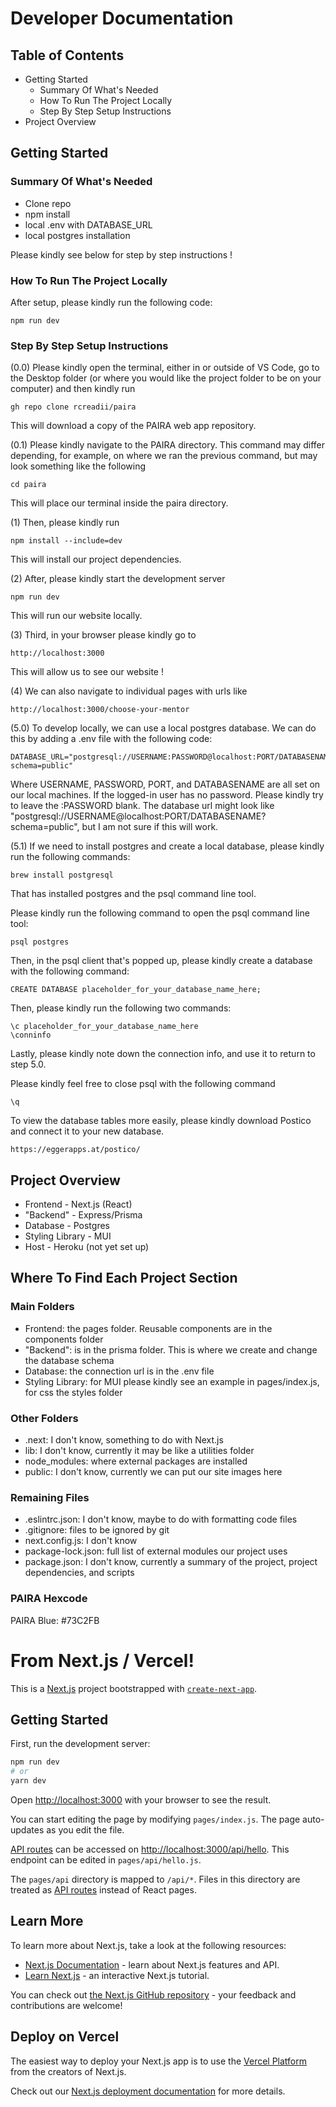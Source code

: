 # Developer Documentation
## Table of Contents
- Getting Started
    - Summary Of What's Needed
    - How To Run The Project Locally
    - Step By Step Setup Instructions
- Project Overview

## Getting Started

### Summary Of What's Needed
- Clone repo
- npm install
- local .env with DATABASE_URL 
- local postgres installation

Please kindly see below for step by step instructions !

### How To Run The Project Locally
After setup, please kindly run the following code:
```
npm run dev
```

### Step By Step Setup Instructions
(0.0) Please kindly open the terminal, either in or outside of VS Code, go to the Desktop folder (or where you would like the project folder to be on your computer) and then kindly run

```
gh repo clone rcreadii/paira
``` 

This will download a copy of the PAIRA web app repository.

(0.1) Please kindly navigate to the PAIRA directory. This command may differ depending, for example, on where we ran the previous command, but may look something like the following

```
cd paira
```

This will place our terminal inside the paira directory.

(1) Then, please kindly run

```
npm install --include=dev
```

This will install our project dependencies.

(2) After, please kindly start the development server

```
npm run dev
```

This will run our website locally.

(3) Third, in your browser please kindly go to

```
http://localhost:3000
```

This will allow us to see our website !

(4) We can also navigate to individual pages with urls like

```
http://localhost:3000/choose-your-mentor
```

(5.0) To develop locally, we can use a local postgres database. We can do this by adding a .env file with the following code:

```
DATABASE_URL="postgresql://USERNAME:PASSWORD@localhost:PORT/DATABASENAME?schema=public"
```

Where USERNAME, PASSWORD, PORT, and DATABASENAME are all set on our local machines. If the logged-in user has no password. Please kindly try to leave the :PASSWORD blank. The database url might look like "postgresql://USERNAME@localhost:PORT/DATABASENAME?schema=public", but I am not sure if this will work.

(5.1) If we need to install postgres and create a local database, please kindly run the following commands:

```
brew install postgresql
```

That has installed postgres and the psql command line tool.

Please kindly run the following command to open the psql command line tool:

```
psql postgres
```

Then, in the psql client that's popped up, please kindly create a database with the following command:
```
CREATE DATABASE placeholder_for_your_database_name_here;
```

Then, please kindly run the following two commands:
```
\c placeholder_for_your_database_name_here
\conninfo
```

Lastly, please kindly note down the connection info, and use it to return to step 5.0.

Please kindly feel free to close psql with the following command

```
\q
```

To view the database tables more easily, please kindly download Postico and connect it to your new database.
```
https://eggerapps.at/postico/
```

## Project Overview
- Frontend - Next.js (React)
- "Backend" - Express/Prisma
- Database - Postgres
- Styling Library - MUI
- Host - Heroku (not yet set up)

## Where To Find Each Project Section
### Main Folders
- Frontend: the pages folder. Reusable components are in the components folder
- "Backend": is in the prisma folder. This is where we create and change the database schema
- Database: the connection url is in the .env file
- Styling Library: for MUI please kindly see an example in pages/index.js, for css the styles folder

### Other Folders
- .next: I don't know, something to do with Next.js
- lib: I don't know, currently it may be like a utilities folder
- node_modules: where external packages are installed
- public: I don't know, currently we can put our site images here

### Remaining Files
- .eslintrc.json: I don't know, maybe to do with formatting code files
- .gitignore: files to be ignored by git
- next.config.js: I don't know
- package-lock.json: full list of external modules our project uses
- package.json: I don't know, currently a summary of the project, project dependencies, and scripts

### PAIRA Hexcode
PAIRA Blue: #73C2FB

# From Next.js / Vercel!
This is a [Next.js](https://nextjs.org/) project bootstrapped with [`create-next-app`](https://github.com/vercel/next.js/tree/canary/packages/create-next-app).

## Getting Started

First, run the development server:

```bash
npm run dev
# or
yarn dev
```

Open [http://localhost:3000](http://localhost:3000) with your browser to see the result.

You can start editing the page by modifying `pages/index.js`. The page auto-updates as you edit the file.

[API routes](https://nextjs.org/docs/api-routes/introduction) can be accessed on [http://localhost:3000/api/hello](http://localhost:3000/api/hello). This endpoint can be edited in `pages/api/hello.js`.

The `pages/api` directory is mapped to `/api/*`. Files in this directory are treated as [API routes](https://nextjs.org/docs/api-routes/introduction) instead of React pages.

## Learn More

To learn more about Next.js, take a look at the following resources:

- [Next.js Documentation](https://nextjs.org/docs) - learn about Next.js features and API.
- [Learn Next.js](https://nextjs.org/learn) - an interactive Next.js tutorial.

You can check out [the Next.js GitHub repository](https://github.com/vercel/next.js/) - your feedback and contributions are welcome!

## Deploy on Vercel

The easiest way to deploy your Next.js app is to use the [Vercel Platform](https://vercel.com/new?utm_medium=default-template&filter=next.js&utm_source=create-next-app&utm_campaign=create-next-app-readme) from the creators of Next.js.

Check out our [Next.js deployment documentation](https://nextjs.org/docs/deployment) for more details.
